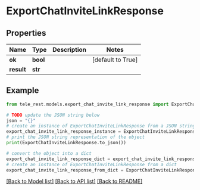 # ExportChatInviteLinkResponse


## Properties

Name | Type | Description | Notes
------------ | ------------- | ------------- | -------------
**ok** | **bool** |  | [default to True]
**result** | **str** |  | 

## Example

```python
from tele_rest.models.export_chat_invite_link_response import ExportChatInviteLinkResponse

# TODO update the JSON string below
json = "{}"
# create an instance of ExportChatInviteLinkResponse from a JSON string
export_chat_invite_link_response_instance = ExportChatInviteLinkResponse.from_json(json)
# print the JSON string representation of the object
print(ExportChatInviteLinkResponse.to_json())

# convert the object into a dict
export_chat_invite_link_response_dict = export_chat_invite_link_response_instance.to_dict()
# create an instance of ExportChatInviteLinkResponse from a dict
export_chat_invite_link_response_from_dict = ExportChatInviteLinkResponse.from_dict(export_chat_invite_link_response_dict)
```
[[Back to Model list]](../README.md#documentation-for-models) [[Back to API list]](../README.md#documentation-for-api-endpoints) [[Back to README]](../README.md)



